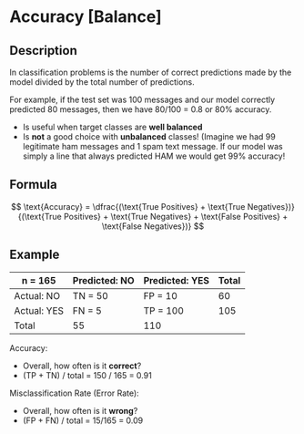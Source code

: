 # Accuracy [Balance]

## Description

In classification problems is the number of correct predictions made by the model divided by the total number of predictions.

For example, if the test set was 100 messages and our model correctly predicted 80 messages, then we have 80/100 = 0.8 or 80% accuracy.

- Is useful when target classes are **well balanced**
- Is **not** a good choice with **unbalanced** classes! (Imagine we had 99 legitimate ham messages and 1 spam text message. lf our model was simply a line that always predicted HAM we would get 99% accuracy!

## Formula

$$
\text{Accuracy} = \dfrac{(\text{True Positives} + \text{True Negatives})}{(\text{True Positives} + \text{True Negatives} + \text{False Positives} + \text{False Negatives})}
$$

## Example

| n = 165     | Predicted: NO | Predicted: YES | Total |
| ----------- | ------------- | -------------- | ----- |
| Actual: NO  | TN = 50       | FP = 10        | 60    |
| Actual: YES | FN = 5        | TP = 100       | 105   |
| Total       | 55            | 110            |       |

Accuracy:

- Overall, how often is it **correct**?
- (TP + TN) / total = 150 / 165 = 0.91

Misclassification Rate (Error Rate):

- Overall, how often is it **wrong**?
- (FP + FN) / total = 15/165 = 0.09
